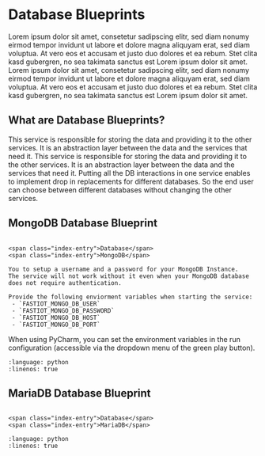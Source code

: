 # Database Blueprints

Lorem ipsum dolor sit amet, consetetur sadipscing elitr, sed diam nonumy eirmod tempor invidunt ut labore et dolore magna aliquyam erat, sed diam voluptua. At vero eos et accusam et justo duo dolores et ea rebum. Stet clita kasd gubergren, no sea takimata sanctus est Lorem ipsum dolor sit amet. Lorem ipsum dolor sit amet, consetetur sadipscing elitr, sed diam nonumy eirmod tempor invidunt ut labore et dolore magna aliquyam erat, sed diam voluptua. At vero eos et accusam et justo duo dolores et ea rebum. Stet clita kasd gubergren, no sea takimata sanctus est Lorem ipsum dolor sit amet.

## What are Database Blueprints?

This service is responsible for storing the data and providing it to the other services. It is an abstraction layer between the data and the services that need it. This service is responsible for storing the data and providing it to the other services. It is an abstraction layer between the data and the services that need it. Putting all the DB interactions in one service enables to implement drop in replacements for different databases. 
So the end user can choose between different databases without changing the other services.

## MongoDB Database Blueprint

```{index} single: Database; MongoDB;
```

```{raw} html
<span class="index-entry">Database</span>
<span class="index-entry">MongoDB</span>
```


```{important}
You to setup a username and a password for your MongoDB Instance. 
The service will not work without it even when your MongoDB database does not require authentication.
```

```{note}
Provide the following enviorment variables when starting the service:
 - `FASTIOT_MONGO_DB_USER` 
 - `FASTIOT_MONGO_DB_PASSWORD`
 - `FASTIOT_MONGO_DB_HOST`
 - `FASTIOT_MONGO_DB_PORT`
```

When using PyCharm, you can set the environment variables in the run configuration (accessible via the dropdown menu of the green play button).



```{literalinclude} ../../src/blueprint_dev_v2_services/database_mongo/database_mongo_service.py
:language: python
:linenos: true
```

## MariaDB Database Blueprint

```{index} pair: Database; MariaDB;
```

```{raw} html
<span class="index-entry">Database</span>
<span class="index-entry">MariaDB</span>
```

```{literalinclude} ../../src/blueprint_dev_v2_services/database_maria/database_maria_service.py
:language: python
:linenos: true
```
